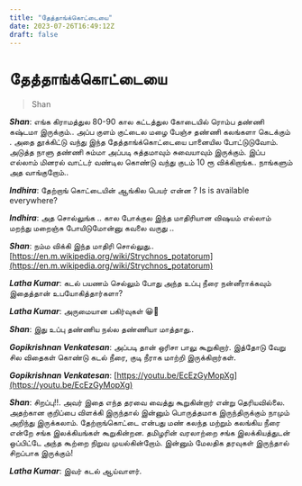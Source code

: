 ```yaml
---
title: "தேத்தாங்க்கொட்டையை"
date: 2023-07-26T16:49:12Z
draft: false
---
```


# தேத்தாங்க்கொட்டையை

> Shan

***Shan***: எங்க கிராமத்துல 80-90 கால கட்டத்துல கோடையில் ரொம்ப தண்ணி கஷ்டமா இருக்கும்.. அப்ப குளம் குட்டைல மழை பேஞ்ச தண்ணி கலங்களா கெடக்கும் . அதை தூக்கிட்டு வந்து இந்த தேத்தாங்க்கொட்டையை பானையில போட்டுடுவோம். அடுத்த நாளு தண்ணி சும்மா அப்படி சுத்தமாவும் சுவையாவும் இருக்கும். இப்ப எல்லாம் மினரல் வாட்டர் வண்டில கொண்டு வந்து குடம் 10 ரூ விக்கிறாங்க.. நாங்களும் அத வாங்குறோம்..

***Indhira***: தேற்றாங் கொட்டையின் ஆங்கில பெயர் என்ன ? Is is available everywhere?

***Indhira***: அத சொல்லுங்க .. கால போக்குல இந்த மாதிரியான விஷயம் எல்லாம் மறந்து மறைஞ்சு போயிடுமோன்னு கவலை வருது ..

***Shan***: நம்ம விக்கி இந்த மாதிரி சொல்லுது..
[https://en.m.wikipedia.org/wiki/Strychnos_potatorum](https://en.m.wikipedia.org/wiki/Strychnos_potatorum)

***Latha Kumar***: கடல் பயணம் செல்லும் போது அந்த உப்பு நீரை நன்னீராக்கவும் இதைத்தான் உபயோகித்தார்களா?

***Latha Kumar***: அருமையான பகிர்வுகள் 😀👏

***Shan***: இது உப்பு தண்ணிய நல்ல தண்ணியா மாத்தாது..

***Gopikrishnan Venkatesan***: அப்படி தான் ஒரிசா பாலு கூறுகிறார். இத்தோடு வேறு சில விதைகள் கொண்டு கடல் நீரை, குடி நீராக மாற்றி இருக்கிறார்கள்.

***Gopikrishnan Venkatesan***: [https://youtu.be/EcEzGyMopXg](https://youtu.be/EcEzGyMopXg)

***Shan***: சிறப்பு!!. அவர் இதை எந்த தரவை வைத்து கூறுகின்றார் என்று தெரியவில்லை.  அதற்கான குறிப்பை  விளக்கி இருந்தால் இன்னும் பொருத்தமாக இருந்திருக்கும் நாமும் அறிந்து இருக்கலாம். தேற்றாங்கொட்டை என்பது மண் கலந்த மற்றும் கலங்கிய நீரை என்றே சங்க இலக்கியங்கள் கூறுகின்றன.  தமிழரின் வரலாற்றை  சங்க இலக்கியத்துடன் ஒப்பிட்டே அந்த கூற்றை நிறுவ முயல்கின்றோம்.  இன்னும் மேலதிக தரவுகள் இருந்தால் சிறப்பாக இருக்கும்!

***Latha Kumar***: இவர் கடல் ஆய்வாளர்.
